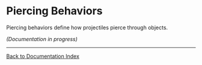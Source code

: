 # Piercing Behaviors
Piercing behaviors define how projectiles pierce through objects.

*(Documentation in progress)*

---
[Back to Documentation Index](_sidebar.md)
